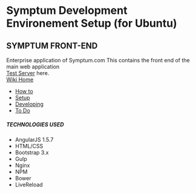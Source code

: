 # Symptum Development Environement Setup (for Ubuntu)

##  SYMPTUM FRONT-END
  Enterprise application of Symptum.com
  This contains the front end of the main web application       
  [Test Server](penny.symptum.com) here.        
  [Wiki Home](https://gitlab.com/symptum/symptum-app/wikis/home)
  - [How to](https://gitlab.com/symptum/symptum-app/wikis/how-to-setup-environment)
  - [Setup](https://gitlab.com/symptum/symptum-app/wikis/localhost-setup)
  - [Developing](https://gitlab.com/symptum/symptum-app/wikis/start-work)
  - [To Do](https://gitlab.com/symptum/symptum-app/wikis/to-do)


##### TECHNOLOGIES USED

- AngularJS 1.5.7
- HTML/CSS
- Bootstrap 3.x
- Gulp
- Nginx
- NPM
- Bower
- LiveReload
